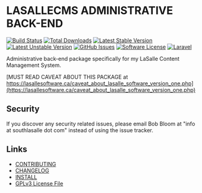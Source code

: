# LASALLECMS ADMINISTRATIVE BACK-END

[![Build Status](https://img.shields.io/travis/lasallecms/lasallecms-l5-lasallecmsadmin-pkg/master.svg?style=flat-square)](https://travis-ci.org/lasallecms/lasallecms-l5-lasallecmsadmin-pkg)
[![Total Downloads](https://img.shields.io/packagist/dt/lasallecms/lasallecmsadmin.svg?style=flat-square)](https://packagist.org/packages/lasallecms/lasallecmsadmin)
[![Latest Stable Version](https://poser.pugx.org/lasallecms/lasallecmsadmin/v/stable.svg)](https://packagist.org/packages/lasallecms/lasallecmsadmin)
[![Latest Unstable Version](https://poser.pugx.org/lasallecms/lasallecmsadmin/v/unstable.svg)](https://packagist.org/packages/lasallecms/lasallecmsadmin)
[![GitHub Issues](https://img.shields.io/github/issues/lasallecms/lasallecms-l5-lasallecmsadmin-pkg.svg)](https://github.com/lasallecms/lasallecms-l5-lasallecmsadmin-pkg/issues)
[![Software License](https://img.shields.io/badge/license-GPLv3-brightgreen.svg?style=flat-square)](LICENSE.md)
[![Laravel](https://img.shields.io/badge/Laravel-v5.1-brightgreen.svg?style=flat-square)](http://laravel.com)

Administrative back-end package specifically for my LaSalle Content Management System. 


[MUST READ CAVEAT ABOUT THIS PACKAGE at https://lasallesoftware.ca/caveat_about_lasalle_software_version_one.php](https://lasallesoftware.ca/caveat_about_lasalle_software_version_one.php)


## Security

If you discover any security related issues, please email Bob Bloom at "info at southlasalle dot com" instead of using the issue tracker.


## Links

* [CONTRIBUTING](CONTRIBUTING.md)
* [CHANGELOG](CHANGELOG.md)
* [INSTALL](INSTALL.md)
* [GPLv3 License File](LICENSE.md)



